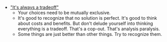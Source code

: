 - ["It's always a tradeoff"](https://bvisness.me/tradeoffs/)
	- Your choices need to be mutually exclusive.
	- It's good to recognize that no solution is perfect. It's good to think about costs and benefits. But don't delude yourself into thinking everything is a tradeoff. That's a cop-out. That's analysis paralysis.
	- Some things are just better than other things. Try to recognize them.